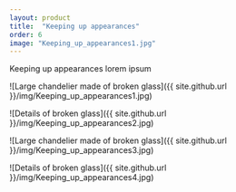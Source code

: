 ```yaml
---
layout: product
title:  "Keeping up appearances"
order: 6
image: "Keeping_up_appearances1.jpg"
---
```


Keeping up appearances lorem ipsum

![Large chandelier made of broken glass]({{ site.github.url }}/img/Keeping_up_appearances1.jpg)

![Details of broken glass]({{ site.github.url }}/img/Keeping_up_appearances2.jpg)

![Large chandelier made of broken glass]({{ site.github.url }}/img/Keeping_up_appearances3.jpg)

![Details of broken glass]({{ site.github.url }}/img/Keeping_up_appearances4.jpg)
